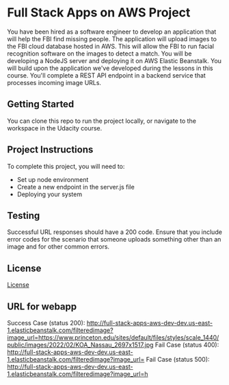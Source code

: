 # Full Stack Apps on AWS Project

You have been hired as a software engineer to develop an application that will help the FBI find missing people.  The application will upload images to the FBI cloud database hosted in AWS. This will allow the FBI to run facial recognition software on the images to detect a match. You will be developing a NodeJS server and deploying it on AWS Elastic Beanstalk. 
You will build upon the application we've developed during the lessons in this course. You'll complete a REST API endpoint in a backend service that processes incoming image URLs.

## Getting Started

You can clone this repo to run the project locally, or navigate to the workspace in the Udacity course.

## Project Instructions

To complete this project, you will need to:

* Set up node environment
* Create a new endpoint in the server.js file
* Deploying your system

## Testing

Successful URL responses should have a 200 code. Ensure that you include error codes for the scenario that someone uploads something other than an image and for other common errors.

## License

[License](LICENSE.txt)


## URL for webapp
Success Case (status 200): http://full-stack-apps-aws-dev-dev.us-east-1.elasticbeanstalk.com/filteredimage?image_url=https://www.princeton.edu/sites/default/files/styles/scale_1440/public/images/2022/02/KOA_Nassau_2697x1517.jpg
Fail Case (status 400): http://full-stack-apps-aws-dev-dev.us-east-1.elasticbeanstalk.com/filteredimage?image_url=
Fail Case (status 500): http://full-stack-apps-aws-dev-dev.us-east-1.elasticbeanstalk.com/filteredimage?image_url=h